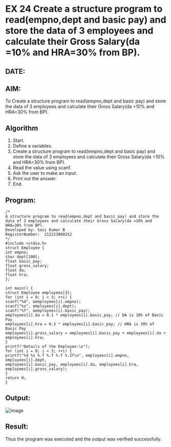 # EX 24 Create a structure program to read(empno,dept and basic pay) and store the data of 3 employees and calculate their Gross Salary(da =10% and HRA=30% from BP).
## DATE:
## AIM:
To Create a structure program to read(empno,dept and basic pay) and store the data of 3 employees and calculate their Gross Salary(da =10% and HRA=30% from BP).

## Algorithm
1. Start. 
2. Define a variables. 
3. Create a structure program to read(empno,dept and basic pay) and store the data of 3 
employees and calculate their Gross Salary(da =10% and HRA=30% from BP). 
4. Read the value using scanf. 
5. Ask the user to make an input. 
6. Print out the answer. 
7. End. 

## Program:
```
/*
A structure program to read(empno,dept and basic pay) and store the data of 3 employees and calculate their Gross Salary(da =10% and HRA=30% from BP).
Developed by: Sasi Kumar B
RegisterNumber:  212223060252
*/
#include <stdio.h> 
struct Employee { 
int empno; 
char dept[100]; 
float basic_pay; 
float gross_salary; 
float da; 
float hra; 
}; 
 
int main() { 
struct Employee employees[3]; 
for (int i = 0; i < 3; ++i) { 
scanf("%d", &employees[i].empno); 
scanf("%s", employees[i].dept); 
scanf("%f", &employees[i].basic_pay); 
employees[i].da = 0.1 * employees[i].basic_pay; // DA is 10% of Basic Pay 
employees[i].hra = 0.3 * employees[i].basic_pay; // HRA is 30% of Basic Pay 
employees[i].gross_salary = employees[i].basic_pay + employees[i].da + 
employees[i].hra; 
} 
printf("Details of the Employee:\n");
for (int i = 0; i < 3; ++i) { 
printf("%d %s %.f %.f %.f %.2f\n", employees[i].empno, employees[i].dept, 
employees[i].basic_pay, employees[i].da, employees[i].hra, employees[i].gross_salary); 
} 
return 0; 
} 
```

## Output:

![image](https://github.com/user-attachments/assets/e9de6b27-9d7e-44a4-9b88-5dc4cbc21997)


## Result:
Thus the program was executed and the output was verified successfully.
